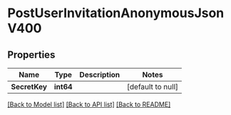 # PostUserInvitationAnonymousJsonV400

## Properties
Name | Type | Description | Notes
------------ | ------------- | ------------- | -------------
**SecretKey** | **int64** |  | [default to null]

[[Back to Model list]](../README.md#documentation-for-models) [[Back to API list]](../README.md#documentation-for-api-endpoints) [[Back to README]](../README.md)


